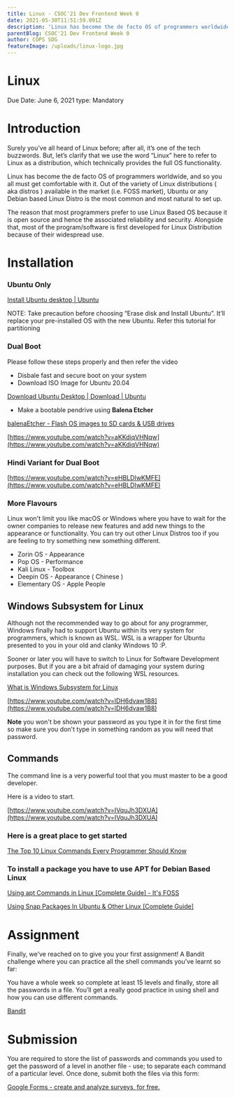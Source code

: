```yaml
---
title: Linux - CSOC'21 Dev Frontend Week 0
date: 2021-05-30T11:51:59.091Z
description: 'Linux has become the de facto OS of programmers worldwide, and so you all must get comfortable with it.'
parentBlog: CSOC'21 Dev Frontend Week 0
author: COPS SDG
featureImage: /uploads/linux-logo.jpg
---
```


# Linux

Due Date: June 6, 2021
type: Mandatory

# Introduction

Surely you’ve all heard of Linux before; after all, it’s one of the tech buzzwords. But, let’s clarify that we use the word “Linux” here to refer to Linux as a distribution, which technically provides the full OS functionality.

Linux has become the de facto OS of programmers worldwide, and so you all must get comfortable with it. Out of the variety of Linux distributions ( aka distros ) available in the market (i.e. FOSS market), Ubuntu or any Debian based Linux Distro is the most common and most natural to set up.

The reason that most programmers prefer to use Linux Based OS because it is open source and hence the associated reliability and security. Alongside that, most of the program/software is first developed for Linux Distribution because of their widespread use.

# Installation

### Ubuntu Only

[Install Ubuntu desktop | Ubuntu](https://ubuntu.com/tutorials/tutorial-install-ubuntu-desktop?fbclid=IwAR3TUtu5aaPzHvAgq-ajwFWwQMvioIHcv8ZpKaxusvlIcnFgatW6t6uiPA8#1-overview)

NOTE: Take precaution before choosing “Erase disk and Install Ubuntu”. It’ll replace your pre-installed OS with the new Ubuntu. Refer this tutorial for partitioning

### Dual Boot

Please follow these steps properly and then refer the video

- Disbale fast and secure boot on your system
- Download ISO Image for Ubuntu 20.04

[Download Ubuntu Desktop | Download | Ubuntu](https://ubuntu.com/download/desktop)

- Make a bootable pendrive using **Balena Etcher**

[balenaEtcher - Flash OS images to SD cards & USB drives](https://www.balena.io/etcher/)

[https://www.youtube.com/watch?v=aKKdiqVHNqw](https://www.youtube.com/watch?v=aKKdiqVHNqw)

### Hindi Variant for Dual Boot

[https://www.youtube.com/watch?v=eHBLDIwKMFE](https://www.youtube.com/watch?v=eHBLDIwKMFE)

### More Flavours

Linux won't limit you like macOS or Windows where you have to wait for the owner companies to release new features and add new things to the appearance or functionality. You can try out other Linux Distros too if you are feeling to try something new something different.

- Zorin OS - Appearance
- Pop OS - Performance
- Kali Linux - Toolbox
- Deepin OS - Appearance ( Chinese )
- Elementary OS - Apple People

## Windows Subsystem for Linux

Although not the recommended way to go about for any programmer, Windows finally had to support Ubuntu within its very system for programmers, which is known as WSL. WSL is a wrapper for Ubuntu presented to you in your old and clanky Windows 10 :P.

Sooner or later you will have to switch to Linux for Software Development purposes. But if you are a bit afraid of damaging your system during installation you can check out the following WSL resources.

[What is Windows Subsystem for Linux](https://docs.microsoft.com/en-us/windows/wsl/about)

[https://www.youtube.com/watch?v=lDH6dvaw1B8](https://www.youtube.com/watch?v=lDH6dvaw1B8)

**Note** you won't be shown your password as you type it in for the first time so make sure you don't type in something random as you will need that password.

## Commands

The command line is a very powerful tool that you must master to be a good developer.

Here is a video to start.

[https://www.youtube.com/watch?v=IVquJh3DXUA](https://www.youtube.com/watch?v=IVquJh3DXUA)

### Here is a great place to get started

[The Top 10 Linux Commands Every Programmer Should Know](https://dev.to/harvey/the-top-10-linux-commands-every-programmer-should-know-11hf)

[](https://maker.pro/linux/tutorial/basic-linux-commands-for-beginners)

### To install a package you have to use APT for Debian Based Linux

[Using apt Commands in Linux [Complete Guide] - It's FOSS](https://itsfoss.com/apt-command-guide/)

[Using Snap Packages In Ubuntu & Other Linux [Complete Guide]](https://itsfoss.com/use-snap-packages-ubuntu-16-04/)

# Assignment

Finally, we’ve reached on to give you your first assignment! A Bandit challenge where you can practice all the shell commands you’ve learnt so far:

You have a whole week so complete at least 15 levels and finally, store all the passwords in a file. You’ll get a really good practice in using shell and how you can use different commands.

[Bandit](http://overthewire.org/wargames/bandit/)

# Submission

You are required to store the list of passwords and commands you used to get the password of a level in another file - use; to separate each command of a particular level. Once done, submit both the files via this form:

[Google Forms - create and analyze surveys, for free.](https://docs.google.com/forms/d/e/1FAIpQLSc9v1kJLTwQN3HxjkCPWsFtr1XMQVYcJkC1PVQ-k4EeJIcEpA/viewform)
